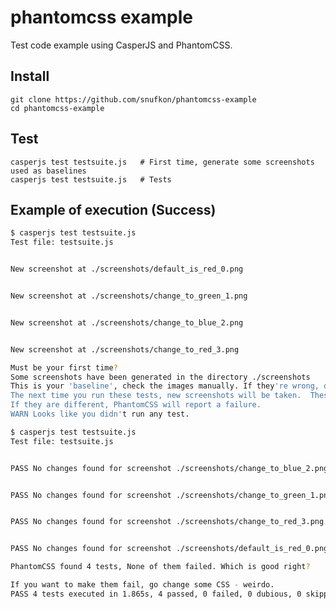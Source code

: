 # phantomcss example

Test code example using CasperJS and PhantomCSS.

## Install
    git clone https://github.com/snufkon/phantomcss-example
    cd phantomcss-example

## Test
    casperjs test testsuite.js   # First time, generate some screenshots used as baselines
    casperjs test testsuite.js   # Tests

## Example of execution (Success)

```Bash
$ casperjs test testsuite.js
Test file: testsuite.js


New screenshot at ./screenshots/default_is_red_0.png


New screenshot at ./screenshots/change_to_green_1.png


New screenshot at ./screenshots/change_to_blue_2.png


New screenshot at ./screenshots/change_to_red_3.png

Must be your first time?
Some screenshots have been generated in the directory ./screenshots
This is your 'baseline', check the images manually. If they're wrong, delete the images.
The next time you run these tests, new screenshots will be taken.  These screenshots will be compared to the original.
If they are different, PhantomCSS will report a failure.
WARN Looks like you didn't run any test.

$ casperjs test testsuite.js
Test file: testsuite.js


PASS No changes found for screenshot ./screenshots/change_to_blue_2.png


PASS No changes found for screenshot ./screenshots/change_to_green_1.png


PASS No changes found for screenshot ./screenshots/change_to_red_3.png


PASS No changes found for screenshot ./screenshots/default_is_red_0.png

PhantomCSS found 4 tests, None of them failed. Which is good right?

If you want to make them fail, go change some CSS - weirdo.
PASS 4 tests executed in 1.865s, 4 passed, 0 failed, 0 dubious, 0 skipped.
```
